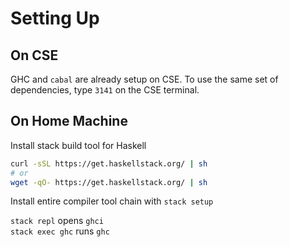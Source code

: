 # Setting Up

## On CSE

GHC and `cabal` are already setup on CSE. To use the same set of dependencies, type `3141` on the CSE terminal.

## On Home Machine

Install stack build tool for Haskell

``` sh
curl -sSL https://get.haskellstack.org/ | sh
# or
wget -qO- https://get.haskellstack.org/ | sh
```

Install entire compiler tool chain with `stack setup`

`stack repl` opens `ghci`  
`stack exec ghc` runs `ghc`
